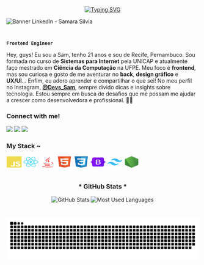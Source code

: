 <div align="center">
  <a href="https://git.io/typing-svg">
     <img src="https://readme-typing-svg.demolab.com?font=Fira+Code&pause=1000&width=435&lines=💜+Hey!+I'm+Samara Silvia.;Come+to+know+a+little+about+me+%CB%99%E1%B5%95%CB%99+&pause=1000&color=a694ff&width=435" alt="Typing SVG" />
  </a>
</div>

![Banner Linkedln - Samara Silvia](https://github.com/user-attachments/assets/454ebf05-2f80-475b-9290-bcb625ff0a56)

#

<img align="right" alt="" height="350px" src="https://github.com/user-attachments/assets/3ce92cd8-eee5-4d74-a245-81360458be50">

**`Frontend Engineer`**

<p align="align"> Hey, guys! Eu sou a Sam, tenho 21 anos e sou de Recife, Pernambuco. Sou formada no curso de <strong>Sistemas para Internet</strong> pela UNICAP e atualmente faço mestrado em <strong>Ciência da Computação</strong> na UFPE. Meu foco é <strong>frontend</strong>, mas sou curiosa e gosto de me aventurar no <strong>back</strong>, <strong>design gráfico</strong> e <strong>UX/UI</strong>... Enfim, eu adoro aprender e compartilhar o que sei! No meu perfil no Instagram, <a href="https://www.instagram.com/devs_sam/" target="_blank"><strong>@Devs_Sam</strong></a>, sempre divido dicas e insights sobre tecnologia. Estou sempre em busca de desafios que me possam me ajudar a crescer como desenvolvedora e profissional. 🚀✨</p>

<h3 align="left">Connect with me!</h3>
<div> 
  <a href="https://instagram.com/devs_sam" target="_blank"><img src="https://img.shields.io/badge/-Instagram-000?style=for-the-badge&logo=instagram&logoColor=FF00F6&color:FFF" target="_blank"></a>
  <a href = "mailto:samarasilvia.dev@gmail.com"><img src="https://img.shields.io/badge/-Email-000?style=for-the-badge&logo=microsoft-outlook&logoColor=FF00F6&color:FFF" target="_blank"></a>
  <a href="https://www.linkedin.com/in/samara-silvia-9a2a26231" target="_blank"><img src="https://img.shields.io/badge/-LinkedIn-000?style=for-the-badge&logo=linkedin&logoColor=FF00F6&color:FFF" target="_blank"></a> 
</div>

<h3 align="left">My Stack ~</h3>
<div align="left">
  <img align="center" alt="Samara-Js" height="30" width="40" src="https://raw.githubusercontent.com/devicons/devicon/master/icons/javascript/javascript-plain.svg">
  <img align="center" alt="Samara-React" height="30" width="40" src="https://raw.githubusercontent.com/devicons/devicon/master/icons/react/react-original.svg">
  <img align="center" alt="Samara-J" height="30" width="40" src="https://raw.githubusercontent.com/devicons/devicon/master/icons/java/java-plain.svg">
  <img align="center" alt="Samara-HTML" height="30" width="40" src="https://raw.githubusercontent.com/devicons/devicon/master/icons/html5/html5-original.svg">
  <img align="center" alt="Samara-CSS" height="30" width="40" src="https://raw.githubusercontent.com/devicons/devicon/master/icons/css3/css3-original.svg">
  <img align="center" alt="Samara-Bootstrap" height="30" width="40" src="https://raw.githubusercontent.com/devicons/devicon/master/icons/bootstrap/bootstrap-original.svg">
  <img align="center" alt="Samara-Tailwind" height="30" width="40" src="https://raw.githubusercontent.com/devicons/devicon/master/icons/tailwindcss/tailwindcss-original.svg">
  <img align="center" alt="Samara-Node" height="30" width="40" src="https://raw.githubusercontent.com/devicons/devicon/master/icons/nodejs/nodejs-original.svg">
</div>

#

<h3 align="center">* GitHub Stats *</h3>
  <p align="center" >
    <img 
      alt="GitHub Stats" 
      height="160"
      src="https://github-readme-stats-git-masterrstaa-rickstaa.vercel.app/api?username=samarasilvia81&hide_title=true&show_icons=true&include_all_commits=false&count_private=true&line_height=25&hide=issues&bg_color=000&title_color=8c52ff&text_color=FFF&border_radius=3&border_color=a694ff&icon_color=FF00F6&theme=jolly" 
    />
    <img 
      alt="Most Used Languages" 
      height="160" 
      src="https://github-readme-stats-git-masterrstaa-rickstaa.vercel.app/api/top-langs/?username=mari4souza&line_height=10&card_width=290&layout=compact&hide_title=false&count_private=true&langs_count=4&show_icons=true&title_color=8c52ff&hide=html,scss,less&bg_color=000&text_color=8B8B8B&border_radius=3&border_color=a694ff&count_private=true" 
    />
  </p>

#

<picture align="center">
  <source media="(prefers-color-scheme: dark)" srcset="https://raw.githubusercontent.com/samarasilvia81/samarasilvia81/output/github-contribution-grid-snake-dark.svg">
  <source media="(prefers-color-scheme: light)" srcset="https://raw.githubusercontent.com/samarasilvia81/samarasilvia81/output/github-contribution-grid-snake-dark.svg">
  <img align="center" alt="github contribution grid snake animation" src="https://raw.githubusercontent.com/samarasilvia81/samarasilvia81/output/github-contribution-grid-snake.svg">
</picture>


  


